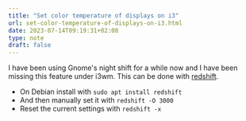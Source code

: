 ```yaml
---
title: "Set color temperature of displays on i3"
url: set-color-temperature-of-displays-on-i3.html
date: 2023-07-14T09:19:31+02:00
type: note
draft: false
---
```


I have been using Gnome's night shift for a while now and I have been missing
this feature under i3wm. This can be done with
[redshift](https://linux.die.net/man/1/redshift).

- On Debian install with `sudo apt install redshift`
- And then manually set it with `redshift -O 3000`
- Reset the current settings with `redshift -x`
